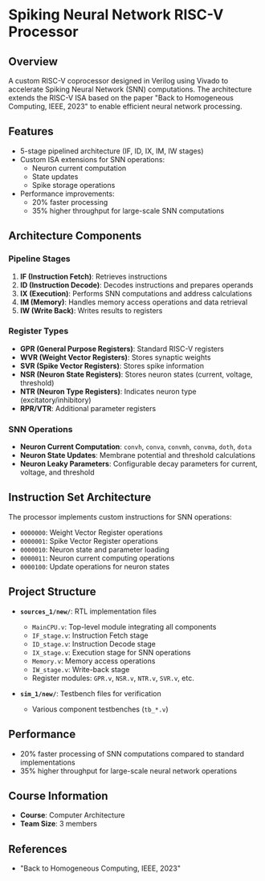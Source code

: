 # Spiking Neural Network RISC-V Processor

## Overview
A custom RISC-V coprocessor designed in Verilog using Vivado to accelerate Spiking Neural Network (SNN) computations. The architecture extends the RISC-V ISA based on the paper "Back to Homogeneous Computing, IEEE, 2023" to enable efficient neural network processing.

## Features
- 5-stage pipelined architecture (IF, ID, IX, IM, IW stages)
- Custom ISA extensions for SNN operations:
  - Neuron current computation
  - State updates
  - Spike storage operations
- Performance improvements:
  - 20% faster processing
  - 35% higher throughput for large-scale SNN computations

## Architecture Components

### Pipeline Stages
1. **IF (Instruction Fetch)**: Retrieves instructions
2. **ID (Instruction Decode)**: Decodes instructions and prepares operands
3. **IX (Execution)**: Performs SNN computations and address calculations
4. **IM (Memory)**: Handles memory access operations and data retrieval
5. **IW (Write Back)**: Writes results to registers

### Register Types
- **GPR (General Purpose Registers)**: Standard RISC-V registers
- **WVR (Weight Vector Registers)**: Stores synaptic weights
- **SVR (Spike Vector Registers)**: Stores spike information
- **NSR (Neuron State Registers)**: Stores neuron states (current, voltage, threshold)
- **NTR (Neuron Type Registers)**: Indicates neuron type (excitatory/inhibitory)
- **RPR/VTR**: Additional parameter registers

### SNN Operations
- **Neuron Current Computation**: `convh`, `conva`, `convmh`, `convma`, `doth`, `dota`
- **Neuron State Updates**: Membrane potential and threshold calculations
- **Neuron Leaky Parameters**: Configurable decay parameters for current, voltage, and threshold

## Instruction Set Architecture
The processor implements custom instructions for SNN operations:
- `0000000`: Weight Vector Register operations
- `0000001`: Spike Vector Register operations
- `0000010`: Neuron state and parameter loading
- `0000011`: Neuron current computing operations
- `0000100`: Update operations for neuron states

## Project Structure
- **`sources_1/new/`**: RTL implementation files
  - `MainCPU.v`: Top-level module integrating all components
  - `IF_stage.v`: Instruction Fetch stage
  - `ID_stage.v`: Instruction Decode stage
  - `IX_stage.v`: Execution stage for SNN operations
  - `Memory.v`: Memory access operations
  - `IW_stage.v`: Write-back stage
  - Register modules: `GPR.v`, `NSR.v`, `NTR.v`, `SVR.v`, etc.

- **`sim_1/new/`**: Testbench files for verification
  - Various component testbenches (`tb_*.v`)

## Performance
- 20% faster processing of SNN computations compared to standard implementations
- 35% higher throughput for large-scale neural network operations

## Course Information
- **Course**: Computer Architecture
- **Team Size**: 3 members

## References
- "Back to Homogeneous Computing, IEEE, 2023" 